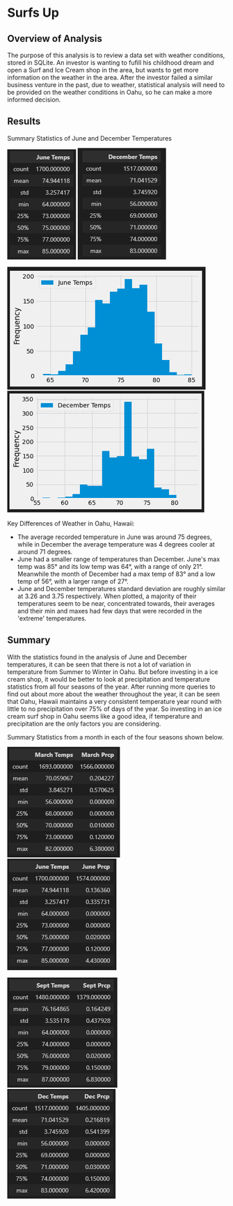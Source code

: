# Surfs Up
## Overview of Analysis
The purpose of this analysis is to review a data set with weather conditions, stored in SQLite. An investor is wanting to fufill his childhood dream and open a Surf and Ice Cream shop in the area, but wants to get more information on the weather in the area. After the investor failed a similar business venture in the past, due to weather, statistical analysis will need to be provided on the weather conditions in Oahu, so he can make a more informed decision.  


## Results
Summary Statistics of June and December Temperatures

<img src="analysis/june_temp.png">  <img src="analysis/dec_temp.png">

<img src="analysis/june_temp_plot.png">  <img src="analysis/dec_temp_plot.png">


Key Differences of Weather in Oahu, Hawaii:

- The average recorded temperature in June was around 75 degrees, while in December the average temperature was 4 degrees cooler at around 71 degrees. 
- June had a smaller range of temperatures than December. June's max temp was 85° and its low temp was 64°, with a range of only 21°. Meanwhile the month of December had a max temp of 83° and a low temp of 56°, with a larger range of 27°. 
- June and December temperatures standard deviation are roughly similar at 3.26 and 3.75 respectively. When plotted, a majority of their temperatures seem to be near, concentrated towards, their averages and their min and maxes had few days that were recorded in the 'extreme' temperatures.  

## Summary
With the statistics found in the analysis of June and December temperatures, it can be seen that there is not a lot of variation in temperature from Summer to Winter in Oahu. But before investing in a ice cream shop, it would be better to look at precipitation and temperature statistics from all four seasons of the year. 
After running more queries to find out about more about the weather throughout the year, it can be seen that Oahu, Hawaii maintains a very consistent temperature year round with little to no precipitation over 75% of days of the year. So investing in an ice cream surf shop in Oahu seems like a good idea, if temperature and precipitation are the only factors you are considering. 

Summary Statistics from a month in each of the four seasons shown below.

<img src="analysis/march_temp_prcp.png">  <img src="analysis/june_temp_prcp.png">  

<img src="analysis/sept_temp_prcp.png">  <img src="analysis/dec_temp_prcp.png">
